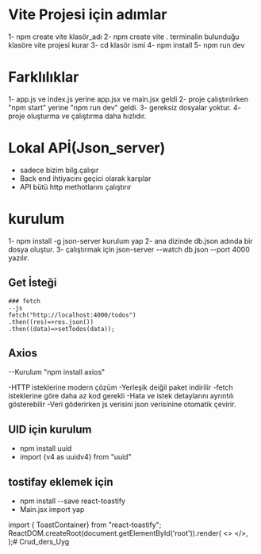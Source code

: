 # Vite Projesi için adımlar
1- npm create vite klasör_adı
2- npm create vite . terminalin bulunduğu klasöre vite projesi kurar
3- cd klasör ismi
4- npm install
5- npm run dev


# Farklılıklar
1- app.js ve index.js yerine app.jsx ve main.jsx geldi
2- proje çalıştırılırken "npm start" yerine "npm run dev" geldi.
3- gereksiz dosyalar yoktur.
4- proje oluşturma ve çalıştırma daha hızlıdır.

# Lokal APİ(Json_server)
- sadece bizim bilg.çalışır
- Back end ihtiyacını geçici olarak karşılar
- API bütü http methotlarını çalıştırır

# kurulum
1- npm install -g json-server kurulum yap
2- ana dizinde db.json adında bir dosya oluştur.
3- çalıştırmak için json-server --watch db.json --port 4000 yazılır.

## Get İsteği
    ### fetch
    --js
    fetch("http://localhost:4000/todos")
    .then((res)=>res.json())
    .then((data)=>setTodos(data));

## Axios
--Kurulum
"npm install axios"

-HTTP isteklerine modern çözüm
-Yerleşik deiğil paket indirilir
-fetch isteklerine göre daha az kod gerekli
-Hata ve istek detaylarını ayrıntılı gösterebilir
-Veri göderirken js verisini json verisinine otomatik çevirir.


## UID için kurulum
- npm install uuid
- import {v4 as uuidv4} from "uuid"

## tostifay eklemek için
- npm install --save react-toastify
- Main.jsx import yap

import { ToastContainer} from "react-toastify";
ReactDOM.createRoot(document.getElementById('root')).render(
  <>
    <App />
    <ToastContainer/>
  </>,
);# Crud_ders_Uyg
